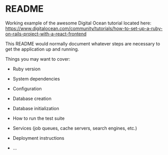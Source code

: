# README

Working example of the awesome Digital Ocean tutorial located here: https://www.digitalocean.com/community/tutorials/how-to-set-up-a-ruby-on-rails-project-with-a-react-frontend

This README would normally document whatever steps are necessary to get the
application up and running.

Things you may want to cover:

* Ruby version

* System dependencies

* Configuration

* Database creation

* Database initialization

* How to run the test suite

* Services (job queues, cache servers, search engines, etc.)

* Deployment instructions

* ...
